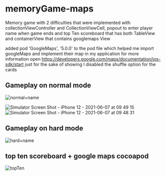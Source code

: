 # memoryGame-maps

Memory game with 2 difficulties that were implemented with collectionViewController and CollectionViewCell, popout to enter player name when game ends and top Ten scoreboard
that has both TableView and containerView that contains googlemaps View


added pod 'GoogleMaps', '5.0.0' to the pod file which helped me import googleMaps and implement their map in my application
for more information open https://developers.google.com/maps/documentation/ios-sdk/start
just for the sake of showing I disabled the shuffle option for the cards 


## Gameplay on normal mode 

![normal+name](https://user-images.githubusercontent.com/74798510/121059954-b6da1980-c7ca-11eb-8c67-07be860db4a8.gif)


![Simulator Screen Shot - iPhone 12 - 2021-06-07 at 09 49 15](https://user-images.githubusercontent.com/74798510/121065917-f5270700-c7d1-11eb-9d4b-7d7d00b86475.png)
![Simulator Screen Shot - iPhone 12 - 2021-06-07 at 09 48 31](https://user-images.githubusercontent.com/74798510/121065921-f6f0ca80-c7d1-11eb-9889-9de419c71d45.png)

## Gameplay on hard mode
![hard+name](https://user-images.githubusercontent.com/74798510/121059962-b93c7380-c7ca-11eb-97ca-a887389bfde1.gif)





## top ten scoreboard + google maps cocoapod

![topTen](https://user-images.githubusercontent.com/74798510/121059973-bb9ecd80-c7ca-11eb-912d-acacc2220c4e.gif)
